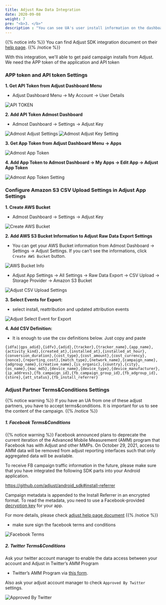 ```yaml
---
title: Adjust Raw Data Integration
date: 2020-09-08
weight: 7
pre: "<b>3. </b>"
description : "You can see UA's user install information on the dashboard with adjust integration"
---
```


{{% notice info %}}
You can find Adjust SDK integration document on their [help page](https://help.adjust.com/en/sdk).
{{% /notice %}}

With this integration, we'll able to get paid campaign installs from Adjust.
We need the APP token of the application and API token

### APP token and API token Settings

 **1. Get API Token from Adjust Dashboard Menu**

 - Adjust Dashboard Menu -> My Account -> User Details

![API TOKEN](/amrapi/images/adjust-user-details.png?classes=shadow)

 **2. Add API Token Admost Dashboard**
 
 - Admost Dashboard -> Settings -> Adjust Key

![Admost Adjust Settings](/amrapi/images/admost-adjust-settings.png?classes=shadow&width=10pc)
![Admost Adjust Key Setting](/amrapi/images/adjust-key.png?classes=shadow&width=20pc)

 **3. Get App Token from Adjust Dashboard Menu -> Apps**

![Admost App Token](/amrapi/images/adjust-app-token.png?classes=shadow)

**4. Add App Token to Admost Dashboard -> My Apps -> Edit App -> Adjust App Token** 

![Admost App Token Setting](/amrapi/images/admost-app-token.png?classes=shadow)

### Configure Amazon S3 CSV Upload Settings in Adjust App Settings

**1. Create AWS Bucket**

- Admost Dashboard -> Settings -> Adjust Key

![Create AWS Bucket](/amrapi/images/adjust-key.png?classes=shadow&width=20pc)

**2. Add AWS S3 Bucket Information to Adjust Raw Data Export Settings**

- You can get your AWS Bucket information from Admost Dashboard -> Settings -> Adjust Settings. If you can't see the informations, click `Create AWS Bucket` button.

![AWS Bucket Info](/amrapi/images/aws-bucket-info.png?classes=shadow&width=20pc)

- Adjust App Settings -> All Settings -> Raw Data Export -> CSV Upload -> Storage Provider -> Amazon S3 Bucket

![Adjust CSV Upload Settings](/amrapi/images/adjust-csv-upload.png?classes=shadow&width=20pc)

**3. Select Events for Export:** 
- select install, reattribution and updated attribution events

![Adjust Select Event for Export](/amrapi/images/adjust-events-for-export1.png?classes=shadow&width=20pc)

**4. Add CSV Definition:**
- It is enough to use the csv definitions below. Just copy and paste

```text
{idfa||gps_adid},{idfv},{adid},{tracker},{tracker_name},{app_name},{activity_kind},{created_at},{installed_at},{installed_at_hour},{conversion_duration},{cost_type},{cost_amount},{cost_currency},{nonce},{reporting_cost},{match_type},{network_name},{campaign_name},{adgroup_name},{creative_name},{is_organic},{country},{city},{os_name},{mac_md5},{device_name},{device_type},{device_manufacturer},{ip_address},{fb_campaign_id},{fb_campaign_group_id},{fb_adgroup_id},{store},{att_status},{fb_install_referrer}
```

### Adjust Partner Terms&Conditions Settings

{{% notice warning %}}
If you have an UA from one of these adjust partners, you have to accept terms&conditions. It is important for us to see the content of the campaign.
{{% /notice %}}

##### 1. Facebook Terms&Conditions

{{% notice warning %}}
Facebook announced plans to deprecate the current iteration of the Advanced Mobile Measurement (AMM) program that Facebook has with Adjust and other MMPs. On October 29, 2021, access to AMM data will be removed from adjust reporting interfaces such that only aggregated data will be available.


To receive FB campaign traffic information in the future, please make sure that you have integrated the following SDK parts into your Android application.

https://github.com/adjust/android_sdk#install-referrer

Campaign metadata is appended to the Install Referrer in an encrypted format. To read the metadata, you need to use a Facebook-provided [decryption key](https://help.adjust.com/en/article/facebook-raw-data-reporting-for-android#set-up-the-install-referrer-solution) for your app.

For more details, please check [adjust help page document](https://help.adjust.com/en/article/facebook-raw-data-reporting-for-android#set-up-the-install-referrer-solution)
{{% /notice %}}

 * make sure sign the facebook terms and conditions 

![Facebook Terms](/amrapi/images/facebook-terms.png?classes=shadow)

##### 2. Twitter Terms&Conditions

Ask your twitter account manager to enable the data access between your account and Adjust in Twitter’s AMM Program 

* Twitter’s AMM Program via [this form](https://business.twitter.com/en/form/mact-data-opt-in.html?ref=adjust).

Also ask your adjust account manager to check `Approved By Twitter` settings.

![Approved By Twitter](/amrapi/images/approved-by-twitter.png?classes=shadow)
